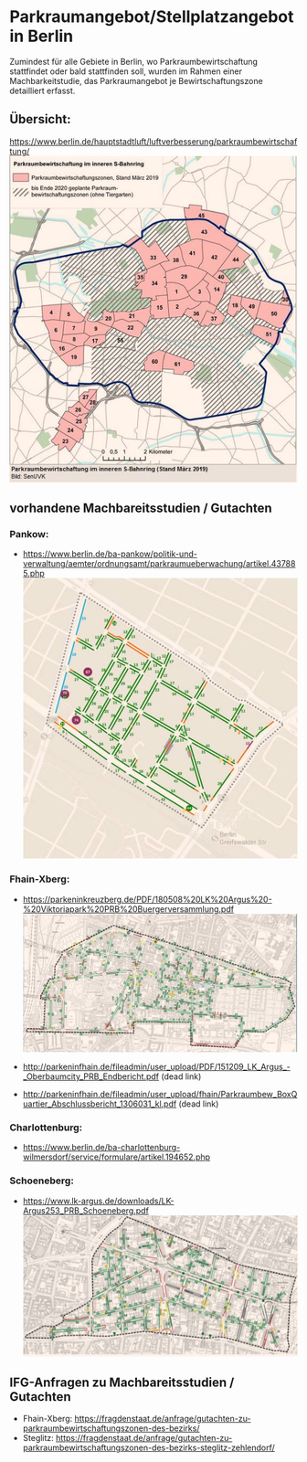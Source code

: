  
# Parkraumangebot/Stellplatzangebot in Berlin
Zumindest für alle Gebiete in Berlin, wo Parkraumbewirtschaftung stattfindet oder bald stattfinden soll, wurden im Rahmen einer Machbarkeitstudie, das Parkraumangebot je Bewirtschaftungszone detailliert erfasst.


## Übersicht:
https://www.berlin.de/hauptstadtluft/luftverbesserung/parkraumbewirtschaftung/
![](imgs/uebersicht.JPG)  

## vorhandene Machbareitsstudien / Gutachten
### Pankow:
* https://www.berlin.de/ba-pankow/politik-und-verwaltung/aemter/ordnungsamt/parkraumueberwachung/artikel.437885.php
![](imgs/pankow_.JPG)  

### Fhain-Xberg:
* https://parkeninkreuzberg.de/PDF/180508%20LK%20Argus%20-%20Viktoriapark%20PRB%20Buergerversammlung.pdf
![](imgs/kreuzberg_60_61.JPG)  

* http://parkeninfhain.de/fileadmin/user_upload/PDF/151209_LK_Argus_-_Oberbaumcity_PRB_Endbericht.pdf (dead link)
* http://parkeninfhain.de/fileadmin/user_upload/fhain/Parkraumbew_BoxQuartier_Abschlussbericht_1306031_kl.pdf (dead link)

### Charlottenburg:
* https://www.berlin.de/ba-charlottenburg-wilmersdorf/service/formulare/artikel.194652.php

### Schoeneberg:
* https://www.lk-argus.de/downloads/LK-Argus253_PRB_Schoeneberg.pdf
![](imgs/schoneberg_.JPG)  



## IFG-Anfragen zu  Machbareitsstudien / Gutachten
* Fhain-Xberg: https://fragdenstaat.de/anfrage/gutachten-zu-parkraumbewirtschaftungszonen-des-bezirks/
* Steglitz: https://fragdenstaat.de/anfrage/gutachten-zu-parkraumbewirtschaftungszonen-des-bezirks-steglitz-zehlendorf/
